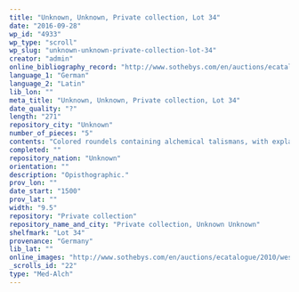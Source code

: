 ```yaml
---
title: "Unknown, Unknown, Private collection, Lot 34"
date: "2016-09-28"
wp_id: "4933"
wp_type: "scroll"
wp_slug: "unknown-unknown-private-collection-lot-34"
creator: "admin"
online_bibliography_record: "http://www.sothebys.com/en/auctions/ecatalogue/2010/western-manuscripts-and-miniatures-l10241/lot.34.html"
language_1: "German"
language_2: "Latin"
lib_lon: ""
meta_title: "Unknown, Unknown, Private collection, Lot 34"
date_quality: "?"
length: "271"
repository_city: "Unknown"
number_of_pieces: "5"
contents: "Colored roundels containing alchemical talismans, with explanantions in Latin and German. Prayers on dorse."
completed: ""
repository_nation: "Unknown"
orientation: ""
description: "Opisthographic."
prov_lon: ""
date_start: "1500"
prov_lat: ""
width: "9.5"
repository: "Private collection"
repository_name_and_city: "Private collection, Unknown Unknown"
shelfmark: "Lot 34"
provenance: "Germany"
lib_lat: ""
online_images: "http://www.sothebys.com/en/auctions/ecatalogue/2010/western-manuscripts-and-miniatures-l10241/lot.34.html"
_scrolls_id: "22"
type: "Med-Alch"
---
```



